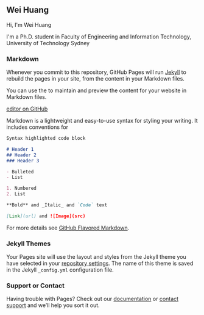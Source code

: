 ## Wei Huang

Hi, I'm Wei Huang

I'm a Ph.D. student in Faculty of Engineering and Information Technology, University of Technology Sydney


### Markdown


Whenever you commit to this repository, GitHub Pages will run [Jekyll](https://jekyllrb.com/) to rebuild the pages in your site, from the content in your Markdown files.

You can use the  to maintain and preview the content for your website in Markdown files.

[editor on GitHub](https://github.com/WeiHuang05/Weihuang05.github.io/edit/main/index.md)

Markdown is a lightweight and easy-to-use syntax for styling your writing. It includes conventions for

```markdown
Syntax highlighted code block

# Header 1
## Header 2
### Header 3

- Bulleted
- List

1. Numbered
2. List

**Bold** and _Italic_ and `Code` text

[Link](url) and ![Image](src)
```

For more details see [GitHub Flavored Markdown](https://guides.github.com/features/mastering-markdown/).

### Jekyll Themes

Your Pages site will use the layout and styles from the Jekyll theme you have selected in your [repository settings](https://github.com/WeiHuang05/Weihuang05.github.io/settings/pages). The name of this theme is saved in the Jekyll `_config.yml` configuration file.

### Support or Contact

Having trouble with Pages? Check out our [documentation](https://docs.github.com/categories/github-pages-basics/) or [contact support](https://support.github.com/contact) and we’ll help you sort it out.
